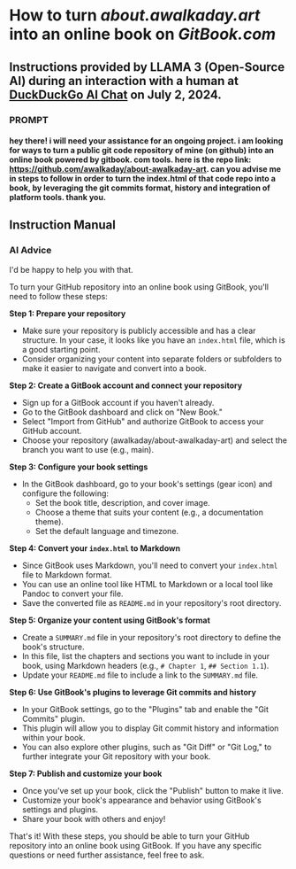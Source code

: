 # How to turn *about.awalkaday.art* into an online book on *GitBook.com*    
## Instructions provided by LLAMA 3 (Open-Source AI) during an interaction with a human at [DuckDuckGo AI Chat](https://duckduckgo.com/?q=DuckDuckGo&ia=chat) on July 2, 2024. 

### PROMPT 
#### hey there! i will need your assistance for an ongoing project. i am looking for ways to turn a public git code repository of mine (on github) into an online book powered by gitbook. com tools. here is the repo link: https://github.com/awalkaday/about-awalkaday-art. can you advise me in steps to follow in order to turn the index.html of that code repo into a book, by leveraging the git commits format, history and integration of platform tools. thank you. 

## Instruction Manual
### AI Advice   

I'd be happy to help you with that.

To turn your GitHub repository into an online book using GitBook, you'll need to follow these steps:

**Step 1: Prepare your repository**

* Make sure your repository is publicly accessible and has a clear structure. In your case, it looks like you have an `index.html` file, which is a good starting point.
* Consider organizing your content into separate folders or subfolders to make it easier to navigate and convert into a book.

**Step 2: Create a GitBook account and connect your repository**

* Sign up for a GitBook account if you haven't already.
* Go to the GitBook dashboard and click on "New Book."
* Select "Import from GitHub" and authorize GitBook to access your GitHub account.
* Choose your repository (awalkaday/about-awalkaday-art) and select the branch you want to use (e.g., main).

**Step 3: Configure your book settings**

* In the GitBook dashboard, go to your book's settings (gear icon) and configure the following:
	+ Set the book title, description, and cover image.
	+ Choose a theme that suits your content (e.g., a documentation theme).
	+ Set the default language and timezone.

**Step 4: Convert your `index.html` to Markdown**

* Since GitBook uses Markdown, you'll need to convert your `index.html` file to Markdown format.
* You can use an online tool like HTML to Markdown or a local tool like Pandoc to convert your file.
* Save the converted file as `README.md` in your repository's root directory.

**Step 5: Organize your content using GitBook's format**

* Create a `SUMMARY.md` file in your repository's root directory to define the book's structure.
* In this file, list the chapters and sections you want to include in your book, using Markdown headers (e.g., `# Chapter 1`, `## Section 1.1`).
* Update your `README.md` file to include a link to the `SUMMARY.md` file.

**Step 6: Use GitBook's plugins to leverage Git commits and history**

* In your GitBook settings, go to the "Plugins" tab and enable the "Git Commits" plugin.
* This plugin will allow you to display Git commit history and information within your book.
* You can also explore other plugins, such as "Git Diff" or "Git Log," to further integrate your Git repository with your book.

**Step 7: Publish and customize your book**

* Once you've set up your book, click the "Publish" button to make it live.
* Customize your book's appearance and behavior using GitBook's settings and plugins.
* Share your book with others and enjoy!

That's it! With these steps, you should be able to turn your GitHub repository into an online book using GitBook. If you have any specific questions or need further assistance, feel free to ask.
